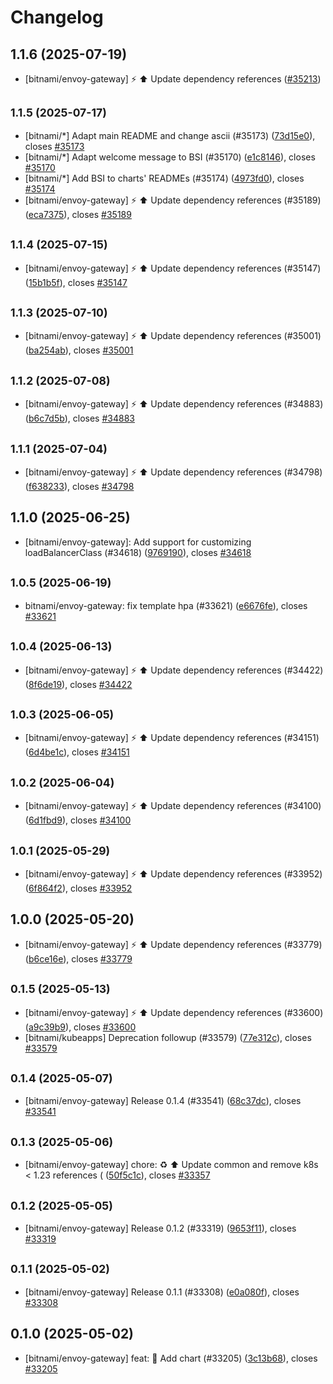 # Changelog

## 1.1.6 (2025-07-19)

* [bitnami/envoy-gateway] :zap: :arrow_up: Update dependency references ([#35213](https://github.com/bitnami/charts/pull/35213))

## <small>1.1.5 (2025-07-17)</small>

* [bitnami/*] Adapt main README and change ascii (#35173) ([73d15e0](https://github.com/bitnami/charts/commit/73d15e03e04647efa902a1d14a09ea8657429cd0)), closes [#35173](https://github.com/bitnami/charts/issues/35173)
* [bitnami/*] Adapt welcome message to BSI (#35170) ([e1c8146](https://github.com/bitnami/charts/commit/e1c8146831516fb35de736a6f3fd10e5e7a44286)), closes [#35170](https://github.com/bitnami/charts/issues/35170)
* [bitnami/*] Add BSI to charts' READMEs (#35174) ([4973fd0](https://github.com/bitnami/charts/commit/4973fd08dd7e95398ddcc4054538023b542e19f2)), closes [#35174](https://github.com/bitnami/charts/issues/35174)
* [bitnami/envoy-gateway] :zap: :arrow_up: Update dependency references (#35189) ([eca7375](https://github.com/bitnami/charts/commit/eca73755cdd1d01c32460c9f43c2ff4ca4da0c24)), closes [#35189](https://github.com/bitnami/charts/issues/35189)

## <small>1.1.4 (2025-07-15)</small>

* [bitnami/envoy-gateway] :zap: :arrow_up: Update dependency references (#35147) ([15b1b5f](https://github.com/bitnami/charts/commit/15b1b5f3dc9520fe914cc0e0a74563ca6abf0c51)), closes [#35147](https://github.com/bitnami/charts/issues/35147)

## <small>1.1.3 (2025-07-10)</small>

* [bitnami/envoy-gateway] :zap: :arrow_up: Update dependency references (#35001) ([ba254ab](https://github.com/bitnami/charts/commit/ba254abfa1377b093b2014bb3cc93e5af312c339)), closes [#35001](https://github.com/bitnami/charts/issues/35001)

## <small>1.1.2 (2025-07-08)</small>

* [bitnami/envoy-gateway] :zap: :arrow_up: Update dependency references (#34883) ([b6c7d5b](https://github.com/bitnami/charts/commit/b6c7d5b881ddb943694177de17f24fcde4c3c667)), closes [#34883](https://github.com/bitnami/charts/issues/34883)

## <small>1.1.1 (2025-07-04)</small>

* [bitnami/envoy-gateway] :zap: :arrow_up: Update dependency references (#34798) ([f638233](https://github.com/bitnami/charts/commit/f638233febeb4aa7760e7ab5b7ea907e05e3b3fa)), closes [#34798](https://github.com/bitnami/charts/issues/34798)

## 1.1.0 (2025-06-25)

* [bitnami/envoy-gateway]: Add support for customizing loadBalancerClass (#34618) ([9769190](https://github.com/bitnami/charts/commit/9769190aa7f7c3244a458f0abb89a68d899ea450)), closes [#34618](https://github.com/bitnami/charts/issues/34618)

## <small>1.0.5 (2025-06-19)</small>

* bitnami/envoy-gateway: fix template hpa (#33621) ([e6676fe](https://github.com/bitnami/charts/commit/e6676febc2ef79222d7342dbe1d83caa1fbcee0a)), closes [#33621](https://github.com/bitnami/charts/issues/33621)

## <small>1.0.4 (2025-06-13)</small>

* [bitnami/envoy-gateway] :zap: :arrow_up: Update dependency references (#34422) ([8f6de19](https://github.com/bitnami/charts/commit/8f6de19ad1e2c0d54a25eb35bcb2e3d86ae44592)), closes [#34422](https://github.com/bitnami/charts/issues/34422)

## <small>1.0.3 (2025-06-05)</small>

* [bitnami/envoy-gateway] :zap: :arrow_up: Update dependency references (#34151) ([6d4be1c](https://github.com/bitnami/charts/commit/6d4be1cc84878ff60fe7127e52d5076ad137b1cb)), closes [#34151](https://github.com/bitnami/charts/issues/34151)

## <small>1.0.2 (2025-06-04)</small>

* [bitnami/envoy-gateway] :zap: :arrow_up: Update dependency references (#34100) ([6d1fbd9](https://github.com/bitnami/charts/commit/6d1fbd994e5f241a502c5dec399e354648cb4938)), closes [#34100](https://github.com/bitnami/charts/issues/34100)

## <small>1.0.1 (2025-05-29)</small>

* [bitnami/envoy-gateway] :zap: :arrow_up: Update dependency references (#33952) ([6f864f2](https://github.com/bitnami/charts/commit/6f864f284cafa51ef996b47a2be8a963cb23f30c)), closes [#33952](https://github.com/bitnami/charts/issues/33952)

## 1.0.0 (2025-05-20)

* [bitnami/envoy-gateway] :zap: :arrow_up: Update dependency references (#33779) ([b6ce16e](https://github.com/bitnami/charts/commit/b6ce16ec73428c15857b1288ecfcfecde5046468)), closes [#33779](https://github.com/bitnami/charts/issues/33779)

## <small>0.1.5 (2025-05-13)</small>

* [bitnami/envoy-gateway] :zap: :arrow_up: Update dependency references (#33600) ([a9c39b9](https://github.com/bitnami/charts/commit/a9c39b9c0bedec6648789b28e300954f9df50e8f)), closes [#33600](https://github.com/bitnami/charts/issues/33600)
* [bitnami/kubeapps] Deprecation followup (#33579) ([77e312c](https://github.com/bitnami/charts/commit/77e312c1772d4d7c4dc5d3ac0e80f4e452e3a062)), closes [#33579](https://github.com/bitnami/charts/issues/33579)

## <small>0.1.4 (2025-05-07)</small>

* [bitnami/envoy-gateway] Release 0.1.4 (#33541) ([68c37dc](https://github.com/bitnami/charts/commit/68c37dcf1363b40e1a14e7b76a46dbc5e7d5b0a1)), closes [#33541](https://github.com/bitnami/charts/issues/33541)

## <small>0.1.3 (2025-05-06)</small>

* [bitnami/envoy-gateway] chore: :recycle: :arrow_up: Update common and remove k8s < 1.23 references ( ([50f5c1c](https://github.com/bitnami/charts/commit/50f5c1c3332132862159af01f9f0a7d6afd05447)), closes [#33357](https://github.com/bitnami/charts/issues/33357)

## <small>0.1.2 (2025-05-05)</small>

* [bitnami/envoy-gateway] Release 0.1.2 (#33319) ([9653f11](https://github.com/bitnami/charts/commit/9653f11546f005c0e51c7589e0d29f2230f3debf)), closes [#33319](https://github.com/bitnami/charts/issues/33319)

## <small>0.1.1 (2025-05-02)</small>

* [bitnami/envoy-gateway] Release 0.1.1 (#33308) ([e0a080f](https://github.com/bitnami/charts/commit/e0a080fcf4982dec54156d0b24361f377e18e982)), closes [#33308](https://github.com/bitnami/charts/issues/33308)

## 0.1.0 (2025-05-02)

* [bitnami/envoy-gateway] feat: :tada: Add chart (#33205) ([3c13b68](https://github.com/bitnami/charts/commit/3c13b68d21f4042d34e51c8b0dd25966db945507)), closes [#33205](https://github.com/bitnami/charts/issues/33205)
